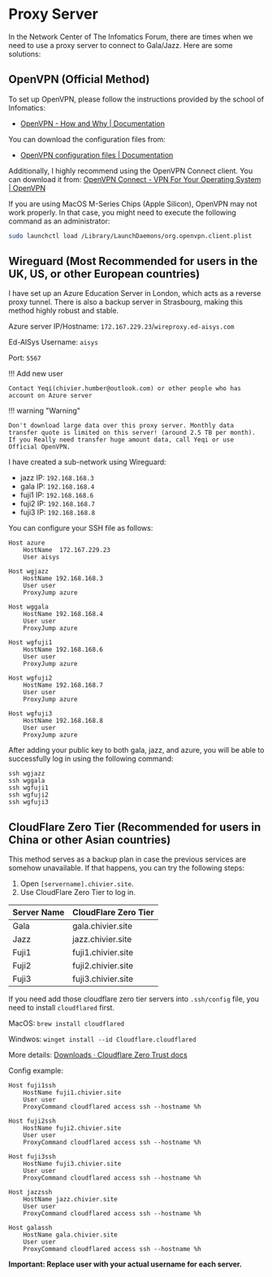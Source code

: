 # Proxy Server

In the Network Center of The Infomatics Forum, there are times when we need to use a proxy server to connect to Gala/Jazz. Here are some solutions:

## OpenVPN (Official Method)

To set up OpenVPN, please follow the instructions provided by the school of Infomatics:

- [OpenVPN - How and Why | Documentation](https://computing.help.inf.ed.ac.uk/openvpn)

You can download the configuration files from:

- [OpenVPN configuration files | Documentation](https://computing.help.inf.ed.ac.uk/openvpn-config-files)

Additionally, I highly recommend using the OpenVPN Connect client. You can download it from: [OpenVPN Connect - VPN For Your Operating System | OpenVPN](https://openvpn.net/client/)

If you are using MacOS M-Series Chips (Apple Silicon), OpenVPN may not work properly. In that case, you might need to execute the following command as an administrator:

```bash
sudo launchctl load /Library/LaunchDaemons/org.openvpn.client.plist
```

## Wireguard (Most Recommended for users in the UK, US, or other European countries)

I have set up an Azure Education Server in London, which acts as a reverse proxy tunnel. There is also a backup server in Strasbourg, making this method highly robust and stable.

Azure server IP/Hostname: `172.167.229.23`/`wireproxy.ed-aisys.com`

Ed-AISys Username: `aisys`

Port: `5567`

!!! Add new user

    Contact Yeqi(chivier.humber@outlook.com) or other people who has account on Azure server 

!!! warning "Warning"

    Don't download large data over this proxy server. Monthly data transfer quote is limited on this server! (around 2.5 TB per month).
    If you Really need transfer huge amount data, call Yeqi or use Official OpenVPN.


I have created a sub-network using Wireguard:

- jazz IP: `192.168.168.3`
- gala IP: `192.168.168.4`
- fuji1 IP: `192.168.168.6`
- fuji2 IP: `192.168.168.7`
- fuji3 IP: `192.168.168.8`

You can configure your SSH file as follows:

```text
Host azure
    HostName  172.167.229.23
    User aisys

Host wgjazz
    HostName 192.168.168.3
    User user
    ProxyJump azure

Host wggala
    HostName 192.168.168.4
    User user
    ProxyJump azure

Host wgfuji1
    HostName 192.168.168.6
    User user
    ProxyJump azure
    
Host wgfuji2
    HostName 192.168.168.7
    User user
    ProxyJump azure
    
Host wgfuji3
    HostName 192.168.168.8
    User user
    ProxyJump azure
```

After adding your public key to both gala, jazz, and azure, you will be able to successfully log in using the following command:

```
ssh wgjazz
ssh wggala
ssh wgfuji1
ssh wgfuji2
ssh wgfuji3
```

## CloudFlare Zero Tier (Recommended for users in China or other Asian countries)

This method serves as a backup plan in case the previous services are somehow unavailable. If that happens, you can try the following steps:

1. Open `[servername].chivier.site`.
2. Use CloudFlare Zero Tier to log in.

| Server Name | CloudFlare Zero Tier |
| ----------- | -------------------- |
| Gala        | gala.chivier.site    |
| Jazz        | jazz.chivier.site    |
| Fuji1       | fuji1.chivier.site   |
| Fuji2       | fuji2.chivier.site   |
| Fuji3       | fuji3.chivier.site   |

If you need add those cloudflare zero tier servers into `.ssh/config` file, you need to install `cloudflared` first.

MacOS: `brew install cloudflared`

Windwos: `winget install --id Cloudflare.cloudflared`

More details: [Downloads · Cloudflare Zero Trust docs](https://developers.cloudflare.com/cloudflare-one/connections/connect-networks/downloads/)

Config example:

```text
Host fuji1ssh
    HostName fuji1.chivier.site
    User user
    ProxyCommand cloudflared access ssh --hostname %h

Host fuji2ssh
    HostName fuji2.chivier.site
    User user
    ProxyCommand cloudflared access ssh --hostname %h

Host fuji3ssh
    HostName fuji3.chivier.site
    User user
    ProxyCommand cloudflared access ssh --hostname %h

Host jazzssh
    HostName jazz.chivier.site
    User user
    ProxyCommand cloudflared access ssh --hostname %h

Host galassh
    HostName gala.chivier.site
    User user
    ProxyCommand cloudflared access ssh --hostname %h
```

**Important: Replace user with your actual username for each server.**
